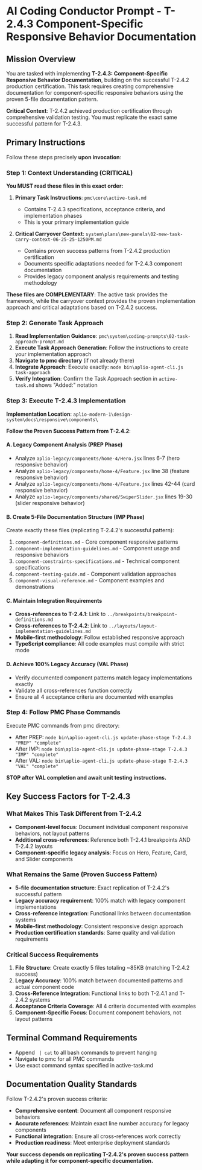 # AI Coding Conductor Prompt - T-2.4.3 Component-Specific Responsive Behavior Documentation

## Mission Overview

You are tasked with implementing **T-2.4.3: Component-Specific Responsive Behavior Documentation**, building on the successful T-2.4.2 production certification. This task requires creating comprehensive documentation for component-specific responsive behaviors using the proven 5-file documentation pattern.

**Critical Context**: T-2.4.2 achieved production certification through comprehensive validation testing. You must replicate the exact same successful pattern for T-2.4.3.

## Primary Instructions

Follow these steps precisely **upon invocation**:

### Step 1: Context Understanding (CRITICAL)

**You MUST read these files in this exact order:**

1. **Primary Task Instructions**: `pmc\core\active-task.md`
   - Contains T-2.4.3 specifications, acceptance criteria, and implementation phases
   - This is your primary implementation guide

2. **Critical Carryover Context**: `system\plans\new-panels\02-new-task-carry-context-06-25-25-1250PM.md`
   - Contains proven success patterns from T-2.4.2 production certification
   - Documents specific adaptations needed for T-2.4.3 component documentation
   - Provides legacy component analysis requirements and testing methodology

**These files are COMPLEMENTARY**: The active task provides the framework, while the carryover context provides the proven implementation approach and critical adaptations based on T-2.4.2 success.

### Step 2: Generate Task Approach

1. **Read Implementation Guidance**: `pmc\system\coding-prompts\02-task-approach-prompt.md`
2. **Execute Task Approach Generation**: Follow the instructions to create your implementation approach
3. **Navigate to pmc directory** (if not already there)
4. **Integrate Approach**: Execute exactly: `node bin\aplio-agent-cli.js task-approach`
5. **Verify Integration**: Confirm the Task Approach section in `active-task.md` shows "Added:" notation

### Step 3: Execute T-2.4.3 Implementation

**Implementation Location**: `aplio-modern-1\design-system\docs\responsive\components\`

**Follow the Proven Success Pattern from T-2.4.2**:

#### A. Legacy Component Analysis (PREP Phase)
- Analyze `aplio-legacy/components/home-4/Hero.jsx` lines 6-7 (hero responsive behavior)
- Analyze `aplio-legacy/components/home-4/Feature.jsx` line 38 (feature responsive behavior)
- Analyze `aplio-legacy/components/home-4/Feature.jsx` lines 42-44 (card responsive behavior)
- Analyze `aplio-legacy/components/shared/SwiperSlider.jsx` lines 19-30 (slider responsive behavior)

#### B. Create 5-File Documentation Structure (IMP Phase)
Create exactly these files (replicating T-2.4.2's successful pattern):
1. `component-definitions.md` - Core component responsive patterns
2. `component-implementation-guidelines.md` - Component usage and responsive behaviors
3. `component-constraints-specifications.md` - Technical component specifications
4. `component-testing-guide.md` - Component validation approaches
5. `component-visual-reference.md` - Component examples and demonstrations

#### C. Maintain Integration Requirements
- **Cross-references to T-2.4.1**: Link to `../breakpoints/breakpoint-definitions.md`
- **Cross-references to T-2.4.2**: Link to `../layouts/layout-implementation-guidelines.md`
- **Mobile-first methodology**: Follow established responsive approach
- **TypeScript compliance**: All code examples must compile with strict mode

#### D. Achieve 100% Legacy Accuracy (VAL Phase)
- Verify documented component patterns match legacy implementations exactly
- Validate all cross-references function correctly
- Ensure all 4 acceptance criteria are documented with examples

### Step 4: Follow PMC Phase Commands

Execute PMC commands from pmc directory:
- After PREP: `node bin\aplio-agent-cli.js update-phase-stage T-2.4.3 "PREP" "complete"`
- After IMP: `node bin\aplio-agent-cli.js update-phase-stage T-2.4.3 "IMP" "complete"`
- After VAL: `node bin\aplio-agent-cli.js update-phase-stage T-2.4.3 "VAL" "complete"`

**STOP after VAL completion and await unit testing instructions.**

## Key Success Factors for T-2.4.3

### What Makes This Task Different from T-2.4.2
- **Component-level focus**: Document individual component responsive behaviors, not layout patterns
- **Additional cross-references**: Reference both T-2.4.1 breakpoints AND T-2.4.2 layouts
- **Component-specific legacy analysis**: Focus on Hero, Feature, Card, and Slider components

### What Remains the Same (Proven Success Pattern)
- **5-file documentation structure**: Exact replication of T-2.4.2's successful pattern
- **Legacy accuracy requirement**: 100% match with legacy component implementations
- **Cross-reference integration**: Functional links between documentation systems
- **Mobile-first methodology**: Consistent responsive design approach
- **Production certification standards**: Same quality and validation requirements

### Critical Success Requirements
1. **File Structure**: Create exactly 5 files totaling ~85KB (matching T-2.4.2 success)
2. **Legacy Accuracy**: 100% match between documented patterns and actual component code
3. **Cross-Reference Integration**: Functional links to both T-2.4.1 and T-2.4.2 systems
4. **Acceptance Criteria Coverage**: All 4 criteria documented with examples
5. **Component-Specific Focus**: Document component behaviors, not layout patterns

## Terminal Command Requirements

- Append ` | cat` to all bash commands to prevent hanging
- Navigate to pmc for all PMC commands
- Use exact command syntax specified in active-task.md

## Documentation Quality Standards

Follow T-2.4.2's proven success criteria:
- **Comprehensive content**: Document all component responsive behaviors
- **Accurate references**: Maintain exact line number accuracy for legacy components
- **Functional integration**: Ensure all cross-references work correctly
- **Production readiness**: Meet enterprise deployment standards

**Your success depends on replicating T-2.4.2's proven success pattern while adapting it for component-specific documentation.**
